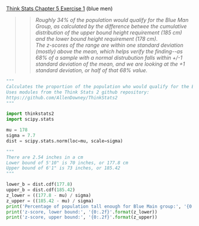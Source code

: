 [Think Stats Chapter 5 Exercise 1](http://greenteapress.com/thinkstats2/html/thinkstats2006.html#toc50) (blue men)

>>*Roughly 34% of the population would qualify for the Blue Man Group, as calculated by the difference betwee the cumulative distribution of the upper bound height requirement (185 cm) and the lower bound height requirement (178 cm).*  
>>*The z-scores of the range are within one standard deviation (mostly) above the mean, which helps verify the finding--as 68% of a sample with a normal distrubution falls within +/-1 standard deviation of the mean, and we are looking at the +1 standard deviation, or half of that 68% value.*  

```python
"""
Calculates the proportion of the population who would qualify for the Blue Man Group based on height.
Uses modules from the Think Stats 2 github repository:
https://github.com/AllenDowney/ThinkStats2
"""

import thinkstats2
import scipy.stats

mu = 178
sigma = 7.7
dist = scipy.stats.norm(loc=mu, scale=sigma)

"""
There are 2.54 inches in a cm
Lower bound of 5'10" is 70 inches, or 177.8 cm
Upper bound of 6'1" is 73 inches, or 185.42
"""

lower_b = dist.cdf(177.8)
upper_b = dist.cdf(185.42)
z_lower = ((177.8 - mu) / sigma)
z_upper = ((185.42 - mu) / sigma)
print('Percentage of population tall enough for Blue Main group:', '{0:.2f}'.format((upper_b - lower_b)))
print('z-score, lower bound:', '{0:.2f}'.format(z_lower))
print('z-score, upper bound:', '{0:.2f}'.format(z_upper))
```
